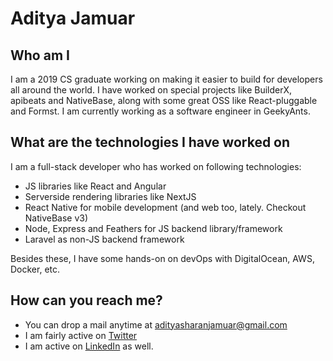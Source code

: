 # Aditya Jamuar
## Who am I
I am a 2019 CS graduate working on making it easier to build for developers all around the world. I have worked on special projects like BuilderX, apibeats and NativeBase, along with some great OSS like React-pluggable and Formst. I am currently working as a software engineer in GeekyAnts.
## What are the technologies I have worked on
I am a full-stack developer who has worked on following technologies:
- JS libraries like React and Angular
- Serverside rendering libraries like NextJS
- React Native for mobile development (and web too, lately. Checkout NativeBase v3)
- Node, Express and Feathers for JS backend library/framework
- Laravel as non-JS backend framework

Besides these, I have some hands-on on devOps with DigitalOcean, AWS, Docker, etc.
## How can you reach me?
- You can drop a mail anytime at adityasharanjamuar@gmail.com
- I am fairly active on [Twitter](https://twitter.com/GeekJamuar)
- I am active on [LinkedIn](https://www.linkedin.com/in/asjamuar/) as well.
<!--
**Ajamuar/Ajamuar** is a ✨ _special_ ✨ repository because its `README.md` (this file) appears on your GitHub profile.

Here are some ideas to get you started:

- 🔭 I’m currently working on ...
- 🌱 I’m currently learning ...
- 👯 I’m looking to collaborate on ...
- 🤔 I’m looking for help with ...
- 💬 Ask me about ...
- 📫 How to reach me: ...
- 😄 Pronouns: ...
- ⚡ Fun fact: ...
-->
